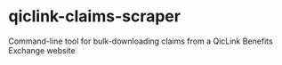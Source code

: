 # qiclink-claims-scraper
Command-line tool for bulk-downloading claims from a QicLink Benefits Exchange website
